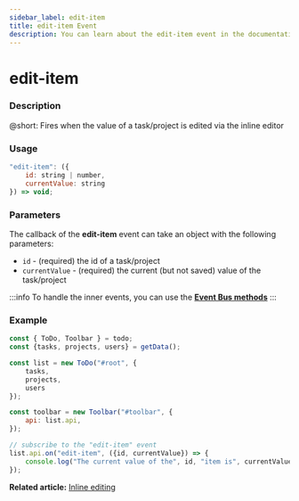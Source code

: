 ```yaml
---
sidebar_label: edit-item
title: edit-item Event
description: You can learn about the edit-item event in the documentation of the DHTMLX JavaScript To Do List library. Browse developer guides and API reference, try out code examples and live demos, and download a free 30-day evaluation version of DHTMLX To Do List.
---
```


# edit-item

### Description

@short: Fires when the value of a task/project is edited via the inline editor

### Usage

~~~js
"edit-item": ({
    id: string | number,
    currentValue: string
}) => void;
~~~

### Parameters

The callback of the **edit-item** event can take an object with the following parameters:

- `id` - (required) the id of a task/project
- `currentValue` - (required) the current (but not saved) value of the task/project

:::info
To handle the inner events, you can use the [**Event Bus methods**](category/event-bus-methods.md)
:::

### Example

~~~js {15-17}
const { ToDo, Toolbar } = todo;
const {tasks, projects, users} = getData();

const list = new ToDo("#root", {
    tasks,
    projects,
    users
});

const toolbar = new Toolbar("#toolbar", {
    api: list.api,
});

// subscribe to the "edit-item" event
list.api.on("edit-item", ({id, currentValue}) => {
    console.log("The current value of the", id, "item is", currentValue); 
});
~~~

**Related article:** [Inline editing](guides/inline_editing.md)